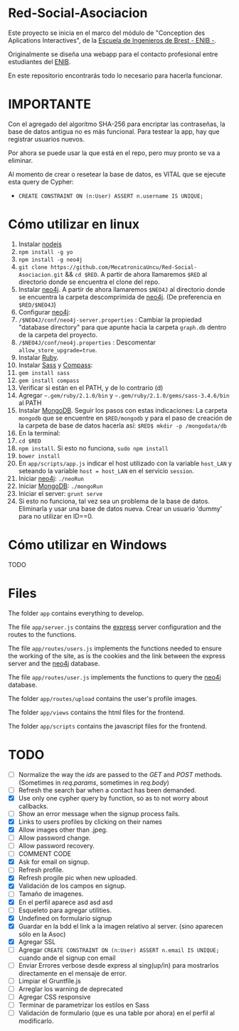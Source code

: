 Red-Social-Asociacion
==========

Este proyecto se inicia en el marco del módulo de "Conception des Aplications Interactives", de la [Escuela de Ingenieros de Brest - ENIB -](http://www.enib.fr/index.php/en/).

Originalmente se diseña una webapp para el contacto profesional entre estudiantes del [ENIB](http://www.enib.fr/index.php/en/).

En este repositorio encontrarás todo lo necesario para hacerla funcionar.

IMPORTANTE
==================

Con el agregado del algoritmo SHA-256 para encriptar las contraseñas, la base de datos antigua no es más funcional. Para testear la app, hay que registrar usuarios nuevos.

Por ahora se puede usar la que está en el repo, pero muy pronto se va a eliminar.

Al momento de crear o resetear la base de datos, es VITAL que se ejecute esta query de Cypher:
 - ```CREATE CONSTRAINT ON (n:User) ASSERT n.username IS UNIQUE;```

Cómo utilizar en linux
===================

1. Instalar [nodejs](http://nodejs.org/)
2. ```npm install -g yo```
3. ```npm install -g neo4j```
4. ```git clone https://github.com/MecatronicaUncu/Red-Social-Asociacion.git``` && ```cd $RED```. A partir de ahora llamaremos ```$RED``` al directorio donde se encuentra el clone del repo.
5. Instalar [neo4j](http://neo4j.org/). A partir de ahora llamaremos ```$NEO4J``` al directorio donde se encuentra la carpeta descomprimida de [neo4j](http://neo4j.org/). (De preferencia en ```$RED/$NEO4J```)
6. Configurar [neo4j](http://neo4j.org/): 
  1. ```/$NEO4J/conf/neo4j-server.properties``` : Cambiar la propiedad "database directory" para que apunte hacia la carpeta ```graph.db``` dentro de la carpeta del proyecto.
  2. ```/$NEO4J/conf/neo4j.properties``` : Descomentar ```allow_store_upgrade=true```.
7. Instalar [Ruby](https://www.ruby-lang.org/es/).
8. Instalar [Sass](http://sass-lang.com/) y [Compass](http://compass-style.org):
  1. ```gem install sass```
  2. ```gem install compass```
  3. Verificar si están en el PATH, y de lo contrario (d)
  4. Agregar ```~.gem/ruby/2.1.0/bin``` y ```~.gem/ruby/2.1.0/gems/sass-3.4.6/bin``` al PATH
9. Instalar [MongoDB](http://docs.mongodb.org/manual/tutorial/install-mongodb-on-linux/). Seguir los pasos con estas indicaciones: La carpeta ```mongodb``` que se encuentre en ```$RED/mongodb``` y para el paso de creación de la carpeta de base de datos hacerla así: ```$RED$ mkdir -p /mongodata/db```
10. En la terminal:
  1. ```cd $RED```
  2. ```npm install```. Si esto no funciona, ```sudo npm install```
  3. ```bower install```
11. En ```app/scripts/app.js``` indicar el host utilizado con la variable ```host_LAN``` y seteando la variable ```host = host_LAN``` en el servicio ```session```.
12. Iniciar [neo4j](http://neo4j.org/): ```./neoRun```
13. Iniciar [MongoDB](http://www.mongodb.org/): ```./mongoRun```
14. Iniciar el server: ```grunt serve```
15. Si esto no funciona, tal vez sea un problema de la base de datos. Eliminarla y usar una base de datos nueva. Crear un usuario 'dummy' para no utilizar en ID==0.

Cómo utilizar en Windows
===================

TODO

Files
===================

The folder ```app``` contains everything to develop.

The file ```app/server.js``` contains the [express](http://expressjs.com/) server configuration and the routes to the functions.

The file ```app/routes/users.js``` implements the functions needed to ensure the working of the site, as is the cookies and the link between the express server and the [neo4j](http://neo4j.org/) database.

The file ```app/routes/user.js``` implements the functions to query the [neo4j](http://neo4j.org/) database.

The folder ```app/routes/upload``` contains the user's profile images.

The folder ```app/views``` contains the html files for the frontend.

The folder ```app/scripts``` contains the javascript files for the frontend.

TODO
===================

- [ ] Normalize the way the _ids_ are passed to the _GET_ and _POST_ methods. (Sometimes in _req.params_, sometimes in _req.body_)
- [ ] Refresh the search bar when a contact has been demanded.
- [x] Use only one cypher query by function, so as to not worry about callbacks.
- [ ] Show an error message when the signup process fails.
- [x] Links to users profiles by clicking on their names
- [x] Allow images other than .jpeg.
- [ ] Allow password change.
- [ ] Allow password recovery.
- [ ] COMMENT CODE
- [x] Ask for email on signup.
- [ ] Refresh profile.
- [x] Refresh progile pic when new uploaded.
- [x] Validación de los campos en signup.
- [ ] Tamaño de imagenes.
- [x] En el perfil aparece asd asd asd
- [ ] Esqueleto para agregar utilities.
- [x] Undefined on formulario signup
- [x] Guardar en la bdd el link a la imagen relativo al server. (sino aparecen sólo en la Asoc) 
- [x] Agregar SSL
- [ ] Agregar ```CREATE CONSTRAINT ON (n:User) ASSERT n.email IS UNIQUE;``` cuando ande el signup con email
- [ ] Enviar Errores verbose desde express al sing(up/in) para mostrarlos directamente en el mensaje de error.
- [ ] Limpiar el Gruntfile.js
- [ ] Arreglar los warning de deprecated
- [ ] Agregar CSS responsive
- [ ] Terminar de parametrizar los estilos en Sass
- [ ] Validación de formulario (que es una table por ahora) en el perfil al modificarlo.

